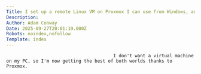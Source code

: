 ```yaml
---
Title: I set up a remote Linux VM on Proxmox I can use from Windows, and it's almost as good as native
Description: 
Author: Adam Conway
Date: 2025-09-27T20:01:19.000Z
Robots: noindex,nofollow
Template: index
---
```


                                            I don't want a virtual machine on my PC, so I'm now getting the best of both worlds thanks to Proxmox.
                                        